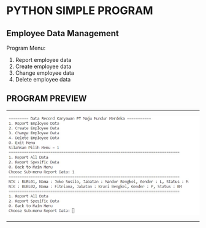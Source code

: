 # PYTHON SIMPLE PROGRAM
## Employee Data Management

Program Menu:

1. Report employee data
2. Create employee data
3. Change employee data
4. Delete employee data

## PROGRAM PREVIEW
-------
<img src="picEmpProg.jpg" alt="isolated" width="700"/>

-------
